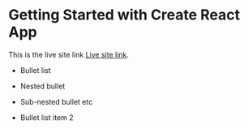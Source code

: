 # Getting Started with Create React App

This is the live site link [Live site link](https://github.com/facebook/create-react-app).


  * Bullet list
             
             
 * Nested bullet
 * Sub-nested bullet etc
 * Bullet list item 2